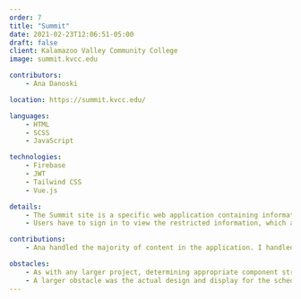 ```yaml
---
order: 7
title: "Summit"
date: 2021-02-23T12:06:51-05:00
draft: false
client: Kalamazoo Valley Community College
image: summit.kvcc.edu

contributors:
    - Ana Danoski

location: https://summit.kvcc.edu/

languages:
    - HTML
    - SCSS
    - JavaScript

technologies:
    - Firebase
    - JWT
    - Tailwind CSS
    - Vue.js

details:
    - The Summit site is a specific web application containing information about the schedule and keynote speakers for the bi-annual event held at Kalamazoo Valley Community College for employees.
    - Users have to sign in to view the restricted information, which all happens via Keycloak and JavaScript.

contributions:
    - Ana handled the majority of content in the application. I handled the majority of code architecture and authentication requirements.

obstacles:
    - As with any larger project, determining appropriate component structure for necessary abstraction was a bit more time-consuming than I wanted it to be.
    - A larger obstacle was the actual design and display for the schedule page. Displaying and portraying time-based events with multiple concurrent sessions was difficult, but I think we came up with a good solution.
---
```


